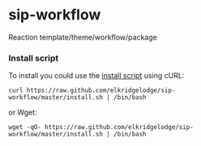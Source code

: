 # sip-workflow

Reaction template/theme/workflow/package

### Install script

To install you could use the [install script](https://raw.github.com/elkridgelodge/sip-workflow/master/install.sh) using cURL:

    curl https://raw.github.com/elkridgelodge/sip-workflow/master/install.sh | /bin/bash

or Wget:

    wget -qO- https://raw.github.com/elkridgelodge/sip-workflow/master/install.sh | /bin/bash
